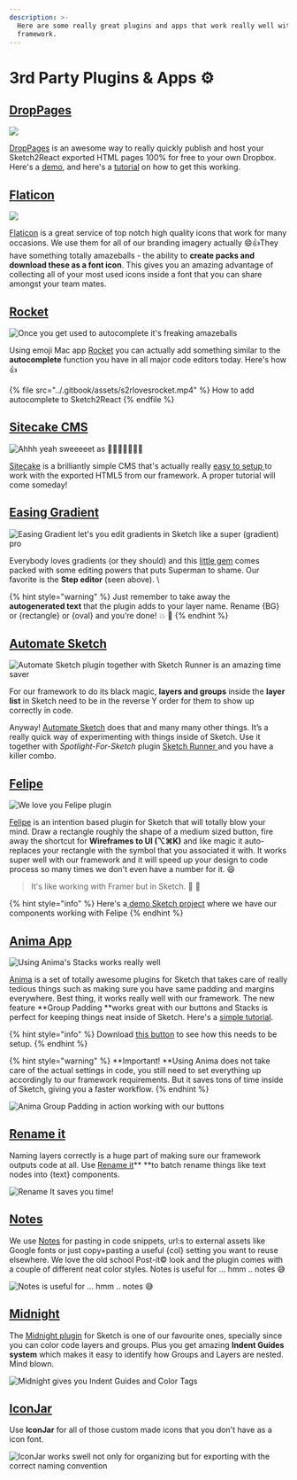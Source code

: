 ```yaml
---
description: >-
  Here are some really great plugins and apps that work really well with our
  framework.
---
```


# 3rd Party Plugins & Apps ⚙️

## [DropPages](https://droppages.com)

![](<../.gitbook/assets/Skärmavbild 2020-10-13 kl. 11.41.34.png>)

[DropPages](https://droppages.com) is an awesome way to really quickly publish and host your Sketch2React exported HTML pages 100% for free to your own Dropbox. Here's a [demo](https://s2rdemo.droppages.com/index.html), and here's a [tutorial](https://sketch2react.io/blog/tutorial-how-to-publish-host-your-website-on-dropbox/) on how to get this working.



## [Flaticon](https://www.flaticon.com)

![](../.gitbook/assets/flaticon.gif)

[Flaticon](https://www.flaticon.com) is a great service of top notch high quality icons that work for many occasions. We use them for all of our branding imagery actually 😄👍They have something totally amazeballs - the ability to **create packs and download these as a font icon**. This gives you an amazing advantage of collecting all of your most used icons inside a font that you can share amongst your team mates.

## [Rocket](https://matthewpalmer.net/rocket/)

![Once you get used to autocomplete it's freaking amazeballs](../.gitbook/assets/rocketautocomplete.gif)

Using emoji Mac app [Rocket](https://matthewpalmer.net/rocket/) you can actually add something similar to the **autocomplete** function you have in all major code editors today. Here's how 👍

{% file src="../.gitbook/assets/s2rlovesrocket.mp4" %}
How to add autocomplete to Sketch2React
{% endfile %}

## [Sitecake CMS](https://sitecake.com)

![Ahhh yeah sweeeeet as 🍬🍬🍬🍬🍬🍬🍬](<../.gitbook/assets/sitecakesnippet (1).gif>)

[Sitecake](https://sitecake.com) is a brilliantly simple CMS that's actually really [easy to setup ](https://twitter.com/Sketch2R/status/1095970041936429056)to work with the exported HTML5 from our framework. A proper tutorial will come someday!

## [Easing Gradient](https://github.com/larsenwork/sketch-easing-gradient)

![Easing Gradient let's you edit gradients in Sketch like a super (gradient) pro](../.gitbook/assets/easinggradient10s.gif)

Everybody loves gradients (or they should) and this [little gem](https://github.com/larsenwork/sketch-easing-gradient) comes packed with some editing powers that puts Superman to shame. Our favorite is the **Step editor** (seen above). \


{% hint style="warning" %}
Just remember to take away the **autogenerated text** that the plugin adds to your layer name. Rename {BG} or {rectangle} or {oval} and you’re done! 💥 📕
{% endhint %}

## [Automate Sketch](http://ashung.github.io/Automate-Sketch/)

![Automate Sketch plugin together with Sketch Runner is an amazing time saver](../.gitbook/assets/automatesketch.gif)

For our framework to do its black magic, **layers and groups** inside the **layer list** in Sketch need to be in the reverse Y order for them to show up correctly in code. 

Anyway! [Automate Sketch](http://ashung.github.io/Automate-Sketch/) does that and many many other things. It’s a really quick way of experimenting with things inside of Sketch. Use it together with _Spotlight-For-Sketch_ plugin [Sketch Runner ](https://sketchrunner.com)and you have a killer combo.

## [Felipe](https://www.arielverber.com/felipe/)

![We love you Felipe plugin](../.gitbook/assets/one.gif)

[Felipe](https://www.arielverber.com/felipe/) is an intention based plugin for Sketch that will totally blow your mind. Draw a rectangle roughly the shape of a medium sized button, fire away the shortcut for **Wireframes to UI (⌥⌘K)** and like magic it auto-replaces your rectangle with the symbol that you associated it with. It works super well with our framework and it will speed up your design to code process so many times we don't even have a number for it. 😆 

> It's like working with Framer but in Sketch. 💪 💠

{% hint style="info" %}
Here's a[ demo Sketch project](https://www.dropbox.com/sh/wnxnfk3ismaymad/AAC0CFbYueHuJTynqAf0baGxa?dl=0) where we have our components working with Felipe
{% endhint %}



## [Anima App](https://www.animaapp.com)

![Using Anima's Stacks works really well](../.gitbook/assets/animastackssnippet.gif)

[Anima](https://www.animaapp.com) is a set of totally awesome plugins for Sketch that takes care of really tedious things such as making sure you have same padding and margins everywhere. Best thing, it works really well with our framework. The new feature **Group Padding **works great with our buttons and Stacks is perfect for keeping things neat inside of Sketch. Here's a [simple tutorial](https://medium.com/sketch2react/how-to-use-animas-group-padding-with-our-bootstrap-buttons-ee53fe81faf1).

{% hint style="info" %}
Download [this button](https://www.dropbox.com/s/ip005iknbvxyzy3/Anima%20Testing.sketch?dl=0) to see how this needs to be setup. 
{% endhint %}

{% hint style="warning" %}
**Important! **Using Anima does not take care of the actual settings in code, you still need to set everything up accordingly to our framework requirements. But it saves tons of time inside of Sketch, giving you a faster workflow.
{% endhint %}

![Anima Group Padding in action working with our buttons](../.gitbook/assets/animagrouppaddingsnippet.gif)

## [Rename it](https://github.com/rodi01/renameit)

Naming layers correctly is a huge part of making sure our framework outputs code at all. Use [Rename it](https://github.com/rodi01/renameit)** **to batch rename things like text nodes into {text} components.

![Rename It saves you time! ](../.gitbook/assets/capto_capture-2018-10-03\_03-02-07\_pm.gif)

## [Notes](https://github.com/cshdllr/notes)​

We use [Notes](https://github.com/cshdllr/notes) for pasting in code snippets, url:s to external assets like Google fonts or just copy+pasting a useful {col} setting you want to reuse elsewhere. We love the old school Post-it© look and the plugin comes with a couple of different neat color styles. Notes is useful for ... hmm .. notes 😅

![Notes is useful for ... hmm .. notes 😅](../.gitbook/assets/capto_capture-2018-10-03\_09-59-52\_pm.gif)

## [Midnight](https://midnightsketch.com)​

The [Midnight plugin](https://midnightsketch.com) for Sketch is one of our favourite ones, specially since you can color code layers and groups. Plus you get amazing **Indent Guides system** which makes it easy to identify how Groups and Layers are nested. Mind blown. 

![Midnight gives you Indent Guides and Color Tags](../.gitbook/assets/2018-10-30-10.31.20.gif)

## [IconJar](https://geticonjar.com)

Use **IconJar** for all of those custom made icons that you don't have as a icon font.

![IconJar works swell not only for organizing but for exporting with the correct naming convention ](../.gitbook/assets/geticonjarshorter.gif)
